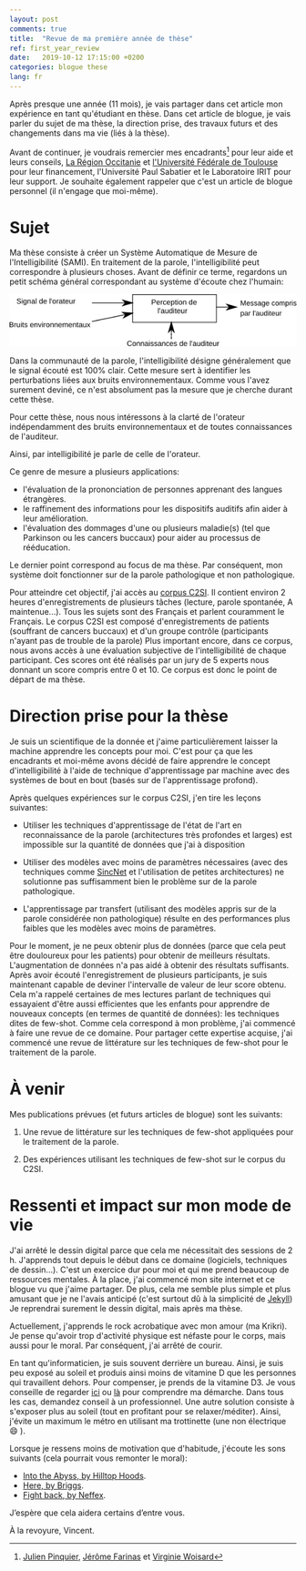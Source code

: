 ```yaml
---
layout: post
comments: true
title:  "Revue de ma première année de thèse"
ref: first_year_review
date:   2019-10-12 17:15:00 +0200
categories: blogue these
lang: fr
---
```


Après presque une année (11 mois), je vais partager dans cet article mon expérience en tant qu'étudiant en thèse.
Dans cet article de blogue, je vais parler du sujet de ma thèse, la direction prise, des travaux futurs et des changements dans ma vie (liés à la thèse).

Avant de continuer, je voudrais remercier mes encadrants[^1] pour leur aide et leurs conseils, [La Région Occitanie](https://www.laregion.fr/) et [l'Université Fédérale de Toulouse](https://en.univ-toulouse.fr) pour leur financement, l'Université Paul Sabatier et le Laboratoire IRIT pour leur support.
Je souhaite également rappeler que c'est un article de blogue personnel (il n'engage que moi-même).

# Sujet
Ma thèse consiste à créer un Système Automatique de Mesure de l'Intelligibilité (SAMI).
En traitement de la parole, l'intelligibilité peut correspondre à plusieurs choses.
Avant de définir ce terme, regardons un petit schéma général correspondant au système d'écoute chez l'humain:

![image](/assets/images/listener_understanding_fr.png)

Dans la communauté de la parole, l'intelligibilité désigne généralement que le signal écouté est 100% clair.
Cette mesure sert à identifier les perturbations liées aux bruits environnementaux.
Comme vous l'avez surement deviné, ce n'est absolument pas la mesure que je cherche durant cette thèse.

Pour cette thèse, nous nous intéressons à la clarté de l'orateur indépendamment des bruits environnementaux et de toutes connaissances de l'auditeur.

Ainsi, par intelligibilité je parle de celle de l'orateur.

Ce genre de mesure a plusieurs applications:
* l'évaluation de la prononciation de personnes apprenant des langues étrangères.
* le raffinement des informations pour les dispositifs auditifs afin aider à leur amélioration.
* l'évaluation des dommages d'une ou plusieurs maladie(s) (tel que Parkinson ou les cancers buccaux) pour aider au processus de rééducation.

Le dernier point correspond au focus de ma thèse.
Par conséquent, mon système doit fonctionner sur de la parole pathologique et non pathologique.

Pour atteindre cet objectif, j'ai accès au [corpus C2SI](https://www.researchgate.net/publication/333132284_Construction_of_an_automatic_Carcinologic_Speech_Severity_Index_C2SI_score).
Il contient environ 2 heures d'enregistrements de plusieurs tâches (lecture, parole spontanée, A maintenue...).
Tous les sujets sont des Français et parlent couramment le Français.
Le corpus C2SI est composé d'enregistrements de patients (souffrant de cancers buccaux) et d'un groupe contrôle (participants n'ayant pas de trouble de la parole)
Plus important encore, dans ce corpus, nous avons accès à une évaluation subjective de l'intelligibilité de chaque participant.
Ces scores ont été réalisés par un jury de 5 experts nous donnant un score compris entre 0 et 10.
Ce corpus est donc le point de départ de ma thèse.

# Direction prise pour la thèse

Je suis un scientifique de la donnée et j'aime particulièrement laisser la machine apprendre les concepts pour moi.
C'est pour ça que les encadrants et moi-même avons décidé de faire apprendre le concept d'intelligibilité à l'aide de technique d'apprentissage par machine avec des systèmes de bout en bout (basés sur de l'apprentissage profond).

Après quelques expériences sur le corpus C2SI, j'en tire les leçons suivantes:

* Utiliser les techniques d'apprentissage de l'état de l'art en reconnaissance de la parole (architectures très profondes et larges) est impossible sur la quantité de données que j'ai à disposition

* Utiliser des modèles avec moins de paramètres nécessaires (avec des techniques comme [SincNet](https://arxiv.org/abs/1808.00158) et l'utilisation de petites architectures) ne solutionne pas suffisamment bien le problème sur de la parole pathologique.

* L'apprentissage par transfert (utilisant des modèles appris sur de la parole considérée non pathologique) résulte en des performances plus faibles que les modèles avec moins de paramètres.

Pour le moment, je ne peux obtenir plus de données (parce que cela peut être douloureux pour les patients) pour obtenir de meilleurs résultats.
L'augmentation de données n'a pas aidé à obtenir des résultats suffisants.
Après avoir écouté l'enregistrement de plusieurs participants, je suis maintenant capable de deviner l'intervalle de valeur de leur score obtenu.
Cela m'a rappelé certaines de mes lectures parlant de techniques qui essayaient d'être aussi efficientes que les enfants pour apprendre de nouveaux concepts (en termes de quantité de données): les techniques dites de few-shot.
Comme cela correspond à mon problème, j'ai commencé à faire une revue de ce domaine.
Pour partager cette expertise acquise, j'ai commencé une revue de littérature sur les techniques de few-shot pour le traitement de la parole.

# À venir

Mes publications prévues (et futurs articles de blogue) sont les suivants:

1. Une revue de littérature sur les techniques de few-shot appliquées pour le traitement de la parole.

2. Des expériences utilisant les techniques de few-shot sur le corpus du C2SI.

# Ressenti et impact sur mon mode de vie

J'ai arrêté le dessin digital parce que cela me nécessitait des sessions de 2 h.
J'apprends tout depuis le début dans ce domaine (logiciels, techniques de dessin...).
C'est un exercice dur pour moi et qui me prend beaucoup de ressources mentales.
À la place, j'ai commencé mon site internet et ce blogue vu que j'aime partager.
De plus, cela me semble plus simple et plus amusant que je ne l'avais anticipé (c'est surtout dû à la simplicité de [Jekyll](https://jekyllrb.com/))
Je reprendrai surement le dessin digital, mais après ma thèse.

Actuellement, j'apprends le rock acrobatique avec mon amour (ma Krikri).
Je pense qu'avoir trop d'activité physique est néfaste pour le corps, mais aussi pour le moral.
Par conséquent, j'ai arrêté de courir.

En tant qu'informaticien, je suis souvent derrière un bureau.
Ainsi, je suis peu exposé au soleil et produis ainsi moins de vitamine D que les personnes qui travaillent dehors.
Pour compenser, je prends de la vitamine D3.
Je vous conseille de regarder [ici](https://www.julienvenesson.fr/calculer-son-besoin-en-vitamine-d-en-fonction-de-son-poids/) ou [là](https://www.julienvenesson.fr/eviter-les-fortes-doses-de-vitamine-d/) pour comprendre ma démarche.
Dans tous les cas, demandez conseil à un professionnel.
Une autre solution consiste à s'exposer plus au soleil (tout en profitant pour se relaxer/méditer).
Ainsi, j'évite un maximum le métro en utilisant ma trottinette (une non électrique :smile: ).

Lorsque je ressens moins de motivation que d'habitude, j'écoute les sons suivants (cela pourrait vous remonter le moral):
* [Into the Abyss, by Hilltop Hoods](https://youtu.be/FEvlOHR_624).
* [Here, by Briggs](https://youtu.be/tA07dpATOcY).
* [Fight back, by  Neffex](https://youtu.be/CYDP_8UTAus).

J’espère que cela aidera certains d’entre vous.

À la revoyure, Vincent.


[^1]: [Julien Pinquier](https://www.irit.fr/~Julien.Pinquier), [Jérôme Farinas](https://www.irit.fr/~Jerome.Farinas) et [Virginie Woisard](https://octogone.univ-tlse2.fr/accueil/membres/virginie-woisard--183287.kjsp)
